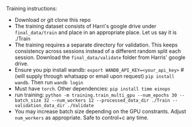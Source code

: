 Training instructions:
- Download or git clone this repo
- The training dataset consists of Harri's google drive under `final_data/train` and place in an appropriate place. Let us say it is ./Train
- The training requires a separate directory for validation. This keeps consistency across sessions instead of a different random split each session. Download the `final_data/validate` folder from Harris' google drive.
- Ensure you pip install wandb: 
`export WANDB_API_KEY=<your_api_key>`  # (will supply through whatsapp or email upon request)
`pip install wandb`. Then run
`wandb login`
- Must have `torch`. Other dependencies:
`pip install timm einops`
- run training:
`python -m training.train_multi_gpu --num_epochs 30 --batch_size 32 --num_workers 12 --processed_data_dir ./Train --validation_data_dir ./Validate`
- You may increase batch size depending on the GPU constrants. Adjust `num_workers` as appropriate. Safe to control+c any time.
